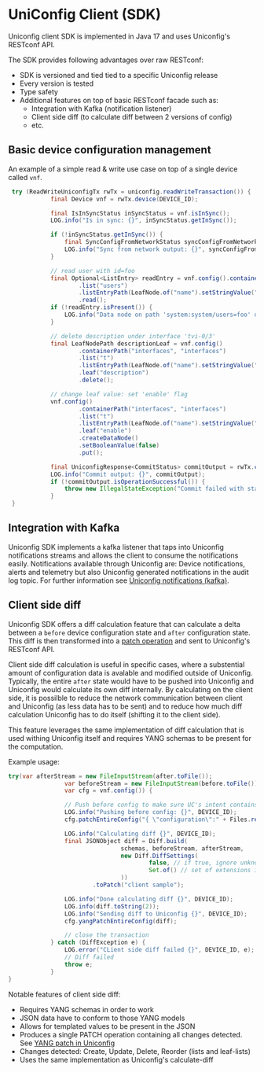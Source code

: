 # UniConfig Client (SDK)

Uniconfig client SDK is implemented in Java 17 and uses Uniconfig's RESTconf API.

The SDK provides following advantages over raw RESTconf:

- SDK is versioned and tied tied to a specific Uniconfig release
- Every version is tested
- Type safety
- Additional features on top of basic RESTconf facade such as: 
  - Integration with Kafka (notification listener)
  - Client side diff (to calculate diff between 2 versions of config)
  - etc.

## Basic device configuration management

An example of a simple read & write use case on top of a single device called `vnf`.

```java
 try (ReadWriteUniconfigTx rwTx = uniconfig.readWriteTransaction()) {
            final Device vnf = rwTx.device(DEVICE_ID);

            final IsInSyncStatus inSyncStatus = vnf.isInSync();
            LOG.info("Is in sync: {}", inSyncStatus.getInSync());

            if (!inSyncStatus.getInSync()) {
                final SyncConfigFromNetworkStatus syncConfigFromNetworkStatus = vnf.syncConfigFromNetwork();
                LOG.info("Sync from network output: {}", syncConfigFromNetworkStatus);
            }

            // read user with id=foo
            final Optional<ListEntry> readEntry = vnf.config().containerPath("system", "system")
                    .list("users")
                    .listEntryPath(LeafNode.of("name").setStringValue("foo"))
                    .read();
            if (!readEntry.isPresent()) {
                LOG.info("Data node on path 'system:system/users=foo' doesn't exist");
            }

            // delete description under interface 'tvi-0/3'
            final LeafNodePath descriptionLeaf = vnf.config()
                    .containerPath("interfaces", "interfaces")
                    .list("t")
                    .listEntryPath(LeafNode.of("name").setStringValue("t-0/3"))
                    .leaf("description")
                    .delete();

            // change leaf value: set 'enable' flag
            vnf.config()
                    .containerPath("interfaces", "interfaces")
                    .list("t")
                    .listEntryPath(LeafNode.of("name").setStringValue("t-0/2"))
                    .leaf("enable")
                    .createDataNode()
                    .setBooleanValue(false)
                    .put();

            final UniconfigResponse<CommitStatus> commitOutput = rwTx.commit();
            LOG.info("Commit output: {}", commitOutput);
            if (!commitOutput.isOperationSuccessful()) {
                throw new IllegalStateException("Commit failed with status: " + commitOutput);
            }
 }
```

## Integration with Kafka

Uniconfig SDK implements a kafka listener that taps into Uniconfig notifications streams and allows the client to consume the notifications easily. Notifications available through Uniconfig are: Device notifications, alerts and telemetry but also Uniconfig generated notifications in the audit log topic. For further information see [Uniconfig notifications (kafka)](frinx-uniconfig/user-guide/uniconfig-operations/kafka-notifications/readme.md).

## Client side diff

Uniconfig SDK offers a diff calculation feature that can calculate a delta between a `before` device configuration state and `after` configuration state. This diff is then transformed into a [patch operation](https://www.rfc-editor.org/rfc/rfc8072.html) and sent to Uniconfig's RESTconf API.


Client side diff calculation is useful in specific cases, where a substential amount of configuration data is avalable and modified outside of Uniconfig. Typically, the entire `after` state would have to be pushed into Uniconfig and Uniconfig would calculate its own diff internally. By calculating on the client side, it is possilble to reduce the network communication between client and Uniconfig (as less data has to be sent) and to reduce how much diff calculation Uniconfig has to do itself (shifting it to the client side).


This feature leverages the same implementation of diff calculation that is used withing Uniconfig itself and requires YANG schemas to be present for the computation.

Example usage:

```java
try(var afterStream = new FileInputStream(after.toFile());
                var beforeStream = new FileInputStream(before.toFile());
                var cfg = vnf.config()) {

                // Push before config to make sure UC's intent contains before data
                LOG.info("Pushing before config: {}", DEVICE_ID);
                cfg.patchEntireConfig("{ \"configuration\":" + Files.readString(before) + "}");

                LOG.info("Calculating diff {}", DEVICE_ID);
                final JSONObject diff = Diff.build(
                                schemas, beforeStream, afterStream,
                                new Diff.DiffSettings(
                                        false, // if true, ignore unknown json elements (not in YANG)
                                        Set.of() // set of extensions in YANG to ignore marked data e.g. deprecated
                                ))
                        .toPatch("client sample");

                LOG.info("Done calculating diff {}", DEVICE_ID);
                LOG.info(diff.toString(2));
                LOG.info("Sending diff to Uniconfig {}", DEVICE_ID);
                cfg.yangPatchEntireConfig(diff);

                // close the transaction
            } catch (DiffException e) {
                LOG.error("CLient side diff failed {}", DEVICE_ID, e);
                // Diff failed
                throw e;
            }
}
```

Notable features of client side diff:
- Requires YANG schemas in order to work
- JSON data have to conform to those YANG models
- Allows for templated values to be present in the JSON
- Produces a single PATCH operation containing all changes detected. See [YANG patch in Uniconfig](/frinx-uniconfig/user-guide/uniconfig-operations/yang-patch/readme.md)
- Changes detected: Create, Update, Delete, Reorder (lists and leaf-lists)
- Uses the same implementation as Uniconfig's calculate-diff
